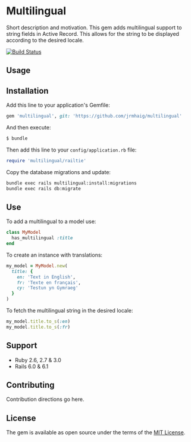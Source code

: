 # Multilingual
Short description and motivation.
This gem adds multilingual support to string fields in Active Record. This
allows for the string to be displayed according to the desired locale.

[![Build Status](https://travis-ci.org/jrmhaig/multilingual.svg?branch=main)](https://travis-ci.org/jrmhaig/multilingual)

## Usage

## Installation
Add this line to your application's Gemfile:

```ruby
gem 'multilingual', git: 'https://github.com/jrmhaig/multilingual'
```

And then execute:
```bash
$ bundle
```

Then add this line to your `config/application.rb` file:

```ruby
require 'multilingual/railtie'
```

Copy the database migrations and update:

```bash
bundle exec rails multilingual:install:migrations
bundle exec rails db:migrate
```

## Use

To add a multilingual to a model use:

```ruby
class MyModel
  has_multilingual :title
end
```

To create an instance with translations:

```ruby
my_model = MyModel.new(
  title: {
    en: 'Text in English',
    fr: 'Texte en français',
    cy: 'Testun yn Gymraeg'
  }
)
```

To fetch the multilingual string in the desired locale:

```ruby
my_model.title.to_s(:en)
my_model.title.to_s(:fr)
```

## Support

* Ruby 2.6, 2.7 & 3.0
* Rails 6.0 & 6.1

## Contributing
Contribution directions go here.

## License
The gem is available as open source under the terms of the [MIT License](https://opensource.org/licenses/MIT).
